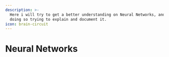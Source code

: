 ```yaml
---
description: >-
  Here i will try to get a better understanding on Neural Networks, and i'm
  doing so trying to explain and document it.
icon: brain-circuit
---
```


# Neural Networks

